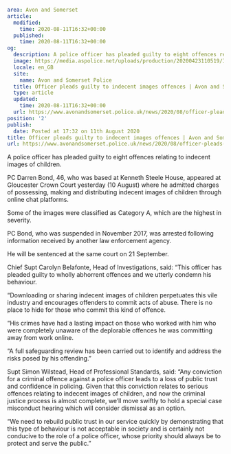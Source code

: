 ```yaml
area: Avon and Somerset
article:
  modified:
    time: 2020-08-11T16:32+00:00
  published:
    time: 2020-08-11T16:32+00:00
og:
  description: A police officer has pleaded guilty to eight offences relating to indecent images of children.
  image: https://media.aspolice.net/uploads/production/20200423110519/In-Court-Black.jpg
  locale: en_GB
  site:
    name: Avon and Somerset Police
  title: Officer pleads guilty to indecent images offences | Avon and Somerset Police
  type: article
  updated:
    time: 2020-08-11T16:32+00:00
  url: https://www.avonandsomerset.police.uk/news/2020/08/officer-pleads-guilty-to-indecent-images-offences/
position: '2'
publish:
  date: Posted at 17:32 on 11th August 2020
title: Officer pleads guilty to indecent images offences | Avon and Somerset Police
url: https://www.avonandsomerset.police.uk/news/2020/08/officer-pleads-guilty-to-indecent-images-offences/
```

A police officer has pleaded guilty to eight offences relating to indecent images of children.

PC Darren Bond, 46, who was based at Kenneth Steele House, appeared at Gloucester Crown Court yesterday (10 August) where he admitted charges of possessing, making and distributing indecent images of children through online chat platforms.

Some of the images were classified as Category A, which are the highest in severity.

PC Bond, who was suspended in November 2017, was arrested following information received by another law enforcement agency.

He will be sentenced at the same court on 21 September.

Chief Supt Carolyn Belafonte, Head of Investigations, said: “This officer has pleaded guilty to wholly abhorrent offences and we utterly condemn his behaviour.

“Downloading or sharing indecent images of children perpetuates this vile industry and encourages offenders to commit acts of abuse. There is no place to hide for those who commit this kind of offence.

“His crimes have had a lasting impact on those who worked with him who were completely unaware of the deplorable offences he was committing away from work online.

“A full safeguarding review has been carried out to identify and address the risks posed by his offending.”

Supt Simon Wilstead, Head of Professional Standards, said: “Any conviction for a criminal offence against a police officer leads to a loss of public trust and confidence in policing. Given that this conviction relates to serious offences relating to indecent images of children, and now the criminal justice process is almost complete, we’ll move swiftly to hold a special case misconduct hearing which will consider dismissal as an option.

“We need to rebuild public trust in our service quickly by demonstrating that this type of behaviour is not acceptable in society and is certainly not conducive to the role of a police officer, whose priority should always be to protect and serve the public.”
